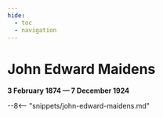 ```yaml
---
hide:
  - toc
  - navigation 
---
```


# John Edward Maidens

**3 February 1874 — 7 December 1924**

--8<-- "snippets/john-edward-maidens.md"
